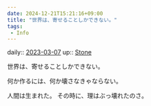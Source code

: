 ```yaml
---
date: 2024-12-21T15:21:16+09:00
title: "世界は、寄せることしかできない。"
tags:
 - Info
---
```


daily:: [2023-03-07](/Daily_Note/2023-03-07.md)
up:: [Stone](Bar/Novel/Nacaria/Stone.md)

世界は、寄せることしかできない。

何か作るには、何か壊さなきゃならない。

人間は生まれた。
その時に、理はぶっ壊れたのさ。